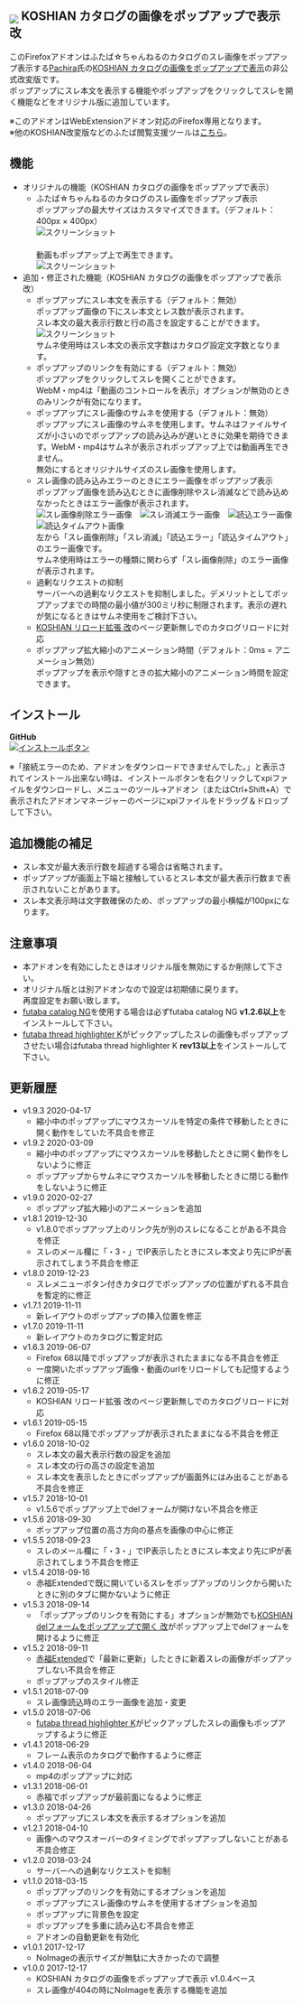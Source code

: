 ## <sub><img src="koshian_image_popuper/icons/icon-48.png"></sub> KOSHIAN カタログの画像をポップアップで表示 改

このFirefoxアドオンはふたば☆ちゃんねるのカタログのスレ画像をポップアップ表示する[Pachira](https://addons.mozilla.org/ja/firefox/user/anonymous-a0bba9187b568f98732d22d51c5955a6/)氏の[KOSHIAN カタログの画像をポップアップで表示](https://addons.mozilla.org/ja/firefox/addon/koshian-image-popuper/)の非公式改変版です。  
ポップアップにスレ本文を表示する機能やポップアップをクリックしてスレを開く機能などをオリジナル版に追加しています。  

※このアドオンはWebExtensionアドオン対応のFirefox専用となります。  
※他のKOSHIAN改変版などのふたば閲覧支援ツールは[こちら](https://github.com/akoya-tomo/futaba_auto_reloader_K/wiki/)。  

## 機能
* オリジナルの機能（KOSHIAN カタログの画像をポップアップで表示）
  - ふたば☆ちゃんねるのカタログのスレ画像をポップアップ表示   
    ポップアップの最大サイズはカスタマイズできます。（デフォルト：400px × 400px）  
    ![スクリーンショット](images/screenshot01.png "スクリーンショット")  
    　  
    動画もポップアップ上で再生できます。  
    ![スクリーンショット](images/screenshot02.png "スクリーンショット")  
* 追加・修正された機能（KOSHIAN カタログの画像をポップアップで表示 改）
  - ポップアップにスレ本文を表示する（デフォルト：無効）  
    ポップアップ画像の下にスレ本文とレス数が表示されます。  
    スレ本文の最大表示行数と行の高さを設定することができます。  
    ![スクリーンショット](images/screenshot03.png "スクリーンショット")  
    サムネ使用時はスレ本文の表示文字数はカタログ設定文字数となります。  
  - ポップアップのリンクを有効にする（デフォルト：無効）  
    ポップアップをクリックしてスレを開くことができます。  
    WebM・mp4は「動画のコントロールを表示」オプションが無効のときのみリンクが有効になります。  
  - ポップアップにスレ画像のサムネを使用する（デフォルト：無効）  
    ポップアップにスレ画像のサムネを使用します。サムネはファイルサイズが小さいのでポップアップの読み込みが遅いときに効果を期待できます。WebM・mp4はサムネが表示されポップアップ上では動画再生できません。  
    無効にするとオリジナルサイズのスレ画像を使用します。  
  - スレ画像の読み込みエラーのときにエラー画像をポップアップ表示  
    ポップアップ画像を読み込むときに画像削除やスレ消滅などで読み込めなかったときはエラー画像が表示されます。  
    ![スレ画像削除エラー画像](koshian_image_popuper/img/NoImage.png "スレ画像削除エラー画像")　![スレ消滅エラー画像](koshian_image_popuper/img/ThreadNotFound.png "スレ消滅エラー画像")　![読込エラー画像](koshian_image_popuper/img/Error.png "読込エラー画像")　![読込タイムアウト画像](koshian_image_popuper/img/TimeOut.png "読込タイムアウト画像")   
    左から「スレ画像削除」「スレ消滅」「読込エラー」「読込タイムアウト」のエラー画像です。  
    サムネ使用時はエラーの種類に関わらず「スレ画像削除」のエラー画像が表示されます。  
  - 過剰なリクエストの抑制  
    サーバーへの過剰なリクエストを抑制しました。デメリットとしてポップアップまでの時間の最小値が300ミリ秒に制限されます。表示の遅れが気になるときはサムネ使用をご検討下さい。  
  - [KOSHIAN リロード拡張 改](https://github.com/akoya-tomo/koshian_reload_futaba_kai/)のページ更新無しでのカタログリロードに対応  
  - ポップアップ拡大縮小のアニメーション時間（デフォルト：0ms = アニメーション無効）  
    ポップアップを表示や隠すときの拡大縮小のアニメーション時間を設定できます。

## インストール
**GitHub**  
[![インストールボタン](images/install_button.png "クリックでアドオンをインストール")](https://github.com/akoya-tomo/koshian_image_popuper_kai/releases/download/v1.9.3/koshian_image_popuper_kai-1.9.3-fx.xpi)  

※「接続エラーのため、アドオンをダウンロードできませんでした。」と表示されてインストール出来ない時は、インストールボタンを右クリックしてxpiファイルをダウンロードし、メニューのツール→アドオン（またはCtrl+Shift+A）で表示されたアドオンマネージャーのページにxpiファイルをドラッグ＆ドロップして下さい。  

## 追加機能の補足
* スレ本文が最大表示行数を超過する場合は省略されます。  
* ポップアップが画面上下端と接触しているとスレ本文が最大表示行数まで表示されないことがあります。  
* スレ本文表示時は文字数確保のため、ポップアップの最小横幅が100pxになります。

## 注意事項
* 本アドオンを有効にしたときはオリジナル版を無効にするか削除して下さい。  
* オリジナル版とは別アドオンなので設定は初期値に戻ります。  
  再度設定をお願い致します。  
* [futaba catalog NG](https://greasyfork.org/ja/scripts/37565-futaba-catalog-ng/)を使用する場合は必ずfutaba catalog NG **v1.2.6以上**をインストールして下さい。
* [futaba thread highlighter K](https://greasyfork.org/ja/scripts/36639-futaba-thread-highlighter-k/)がピックアップしたスレの画像もポップアップさせたい場合はfutaba thread highlighter K **rev13以上**をインストールして下さい。

## 更新履歴
* v1.9.3 2020-04-17
  - 縮小中のポップアップにマウスカーソルを特定の条件で移動したときに開く動作をしていた不具合を修正
* v1.9.2 2020-03-09
  - 縮小中のポップアップにマウスカーソルを移動したときに開く動作をしないように修正
  - ポップアップからサムネにマウスカーソルを移動したときに閉じる動作をしないように修正
* v1.9.0 2020-02-27
  - ポップアップ拡大縮小のアニメーションを追加
* v1.8.1 2019-12-30
  - v1.8.0でポップアップ上のリンク先が別のスレになることがある不具合を修正
  - スレのメール欄に「・3・」でIP表示したときにスレ本文より先にIPが表示されてしまう不具合を修正
* v1.8.0 2019-12-23
  - スレメニューボタン付きカタログでポップアップの位置がずれる不具合を暫定的に修正
* v1.7.1 2019-11-11
  - 新レイアウトのポップアップの挿入位置を修正
* v1.7.0 2019-11-11
  - 新レイアウトのカタログに暫定対応
* v1.6.3 2019-06-07
  - Firefox 68以降でポップアップが表示されたままになる不具合を修正
  - 一度開いたポップアップ画像・動画のurlをリロードしても記憶するように修正
* v1.6.2 2019-05-17
  - KOSHIAN リロード拡張 改のページ更新無しでのカタログリロードに対応
* v1.6.1 2019-05-15
  - Firefox 68以降でポップアップが表示されたままになる不具合を修正
* v1.6.0 2018-10-02
  - スレ本文の最大表示行数の設定を追加
  - スレ本文の行の高さの設定を追加
  - スレ本文を表示したときにポップアップが画面外にはみ出ることがある不具合を修正
* v1.5.7 2018-10-01
  - v1.5.6でポップアップ上でdelフォームが開けない不具合を修正
* v1.5.6 2018-09-30
  - ポップアップ位置の高さ方向の基点を画像の中心に修正
* v1.5.5 2018-09-23
  - スレのメール欄に「・3・」でIP表示したときにスレ本文より先にIPが表示されてしまう不具合を修正
* v1.5.4 2018-09-16
  - 赤福Extendedで既に開いているスレをポップアップのリンクから開いたときに別のタブに開かないように修正
* v1.5.3 2018-09-14
  - 「ポップアップのリンクを有効にする」オプションが無効でも[KOSHIAN delフォームをポップアップで開く 改](https://github.com/akoya-tomo/koshian_del_kai/)がポップアップ上でdelフォームを開けるように修正
* v1.5.2 2018-09-11
  - [赤福Extended](https://toshiakisp.github.io/akahuku-firefox-sp/)で「最新に更新」したときに新着スレの画像がポップアップしない不具合を修正
  - ポップアップのスタイル修正
* v1.5.1 2018-07-09
  - スレ画像読込時のエラー画像を追加・変更
* v1.5.0 2018-07-06
  - [futaba thread highlighter K](https://greasyfork.org/ja/scripts/36639-futaba-thread-highlighter-k/)がピックアップしたスレの画像もポップアップするように修正
* v1.4.1 2018-06-29
  - フレーム表示のカタログで動作するように修正
* v1.4.0 2018-06-04
  - mp4のポップアップに対応
* v1.3.1 2018-06-01
  - 赤福でポップアップが最前面になるように修正
* v1.3.0 2018-04-26
  - ポップアップにスレ本文を表示するオプションを追加
* v1.2.1 2018-04-10
  - 画像へのマウスオーバーのタイミングでポップアップしないことがある不具合修正
* v1.2.0 2018-03-24
  - サーバーへの過剰なリクエストを抑制
* v1.1.0 2018-03-15
  - ポップアップのリンクを有効にするオプションを追加
  - ポップアップにスレ画像のサムネを使用するオプションを追加
  - ポップアップに背景色を設定
  - ポップアップを多重に読み込む不具合を修正
  - アドオンの自動更新を有効化
* v1.0.1 2017-12-17
  - NoImageの表示サイズが無駄に大きかったので調整
* v1.0.0 2017-12-17
  - KOSHIAN カタログの画像をポップアップで表示 v1.0.4ベース
  - スレ画像が404の時にNoImageを表示する機能を追加
